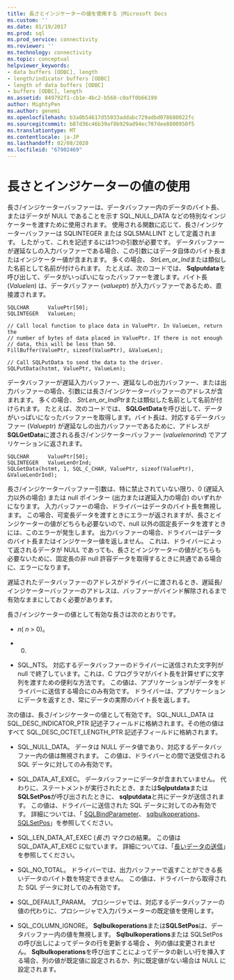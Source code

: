 ```yaml
---
title: 長さとインジケーターの値を使用する |Microsoft Docs
ms.custom: ''
ms.date: 01/19/2017
ms.prod: sql
ms.prod_service: connectivity
ms.reviewer: ''
ms.technology: connectivity
ms.topic: conceptual
helpviewer_keywords:
- data buffers [ODBC], length
- length/indicator buffers [ODBC]
- length of data buffers [ODBC]
- buffers [ODBC], length
ms.assetid: 849792f1-cb1e-4bc2-b568-c0aff0b66199
author: MightyPen
ms.author: genemi
ms.openlocfilehash: b3a0b54617d55033addabc729adbd078680022fc
ms.sourcegitcommit: b87d36c46b39af8b929ad94ec707dee8800950f5
ms.translationtype: MT
ms.contentlocale: ja-JP
ms.lasthandoff: 02/08/2020
ms.locfileid: "67902469"
---
```

# <a name="using-length-and-indicator-values"></a>長さとインジケーターの値の使用
長さ/インジケーターバッファーは、データバッファー内のデータのバイト長、またはデータが NULL であることを示す SQL_NULL_DATA などの特別なインジケーターを渡すために使用されます。 使用される関数に応じて、長さ/インジケーターバッファーは SQLINTEGER または SQLSMALLINT として定義されます。 したがって、これを記述するには1つの引数が必要です。 データバッファーが遅延なしの入力バッファーである場合、この引数にはデータ自体のバイト長またはインジケーター値が含まれます。 多くの場合、 *StrLen_or_Ind*または類似した名前として名前が付けられます。 たとえば、次のコードでは、 **Sqlputdata**を呼び出して、データがいっぱいになったバッファーを渡します。バイト長 (*Valuelen*) は、データバッファー (*valueptr*) が入力バッファーであるため、直接渡されます。  
  
```  
SQLCHAR      ValuePtr[50];  
SQLINTEGER   ValueLen;  
  
// Call local function to place data in ValuePtr. In ValueLen, return the  
// number of bytes of data placed in ValuePtr. If there is not enough  
// data, this will be less than 50.  
FillBuffer(ValuePtr, sizeof(ValuePtr), &ValueLen);  
  
// Call SQLPutData to send the data to the driver.  
SQLPutData(hstmt, ValuePtr, ValueLen);  
```  
  
 データバッファーが遅延入力バッファー、遅延なしの出力バッファー、または出力バッファーの場合、引数には長さ/インジケーターバッファーのアドレスが含まれます。 多くの場合、 *StrLen_or_IndPtr*または類似した名前として名前が付けられます。 たとえば、次のコードでは、 **SQLGetData**を呼び出して、データがいっぱいになったバッファーを取得します。バイト長は、対応するデータバッファー (*Valueptr*) が遅延なしの出力バッファーであるために、アドレスが**SQLGetData**に渡される長さ/インジケーターバッファー (*valuelenorind*) でアプリケーションに返されます。  
  
```  
SQLCHAR      ValuePtr[50];  
SQLINTEGER   ValueLenOrInd;  
SQLGetData(hstmt, 1, SQL_C_CHAR, ValuePtr, sizeof(ValuePtr), &ValueLenOrInd);  
```  
  
 長さ/インジケーターバッファー引数は、特に禁止されていない限り、0 (遅延入力以外の場合) または null ポインター (出力または遅延入力の場合) のいずれかになります。 入力バッファーの場合、ドライバーはデータのバイト長を無視します。 この場合、可変長データを渡すときにエラーが返されますが、長さとインジケーターの値がどちらも必要ないので、null 以外の固定長データを渡すときには、このエラーが発生します。 出力バッファーの場合、ドライバーはデータのバイト長またはインジケーター値を返しません。 これは、ドライバーによって返されるデータが NULL であっても、長さとインジケーターの値がどちらも必要ないために、固定長の非 null 許容データを取得するときに共通である場合に、エラーになります。  
  
 遅延されたデータバッファーのアドレスがドライバーに渡されるとき、遅延長/インジケーターバッファーのアドレスは、バッファーがバインド解除されるまで有効なままにしておく必要があります。  
  
 長さ/インジケーターの値として有効な長さは次のとおりです。  
  
-   *n*( *n* > 0)。  
  
-   0.  
  
-   SQL_NTS。 対応するデータバッファーのドライバーに送信された文字列が null で終了しています。これは、C プログラマがバイト長を計算せずに文字列を渡すための便利な方法です。 この値は、アプリケーションがデータをドライバーに送信する場合にのみ有効です。 ドライバーは、アプリケーションにデータを返すとき、常にデータの実際のバイト長を返します。  
  
 次の値は、長さ/インジケーターの値として有効です。 SQL_NULL_DATA は SQL_DESC_INDICATOR_PTR 記述子フィールドに格納されます。その他の値はすべて SQL_DESC_OCTET_LENGTH_PTR 記述子フィールドに格納されます。  
  
-   SQL_NULL_DATA。 データは NULL データ値であり、対応するデータバッファー内の値は無視されます。 この値は、ドライバーとの間で送受信される SQL データに対してのみ有効です。  
  
-   SQL_DATA_AT_EXEC。 データバッファーにデータが含まれていません。 代わりに、ステートメントが実行されたとき、または**Sqlputdata**または**SQLSetPos**が呼び出されたときに、 **sqlputdata**と共にデータが送信されます。 この値は、ドライバーに送信された SQL データに対してのみ有効です。 詳細については、「 [SQLBindParameter](../../../odbc/reference/syntax/sqlbindparameter-function.md)、 [sqlbulkoperations](../../../odbc/reference/syntax/sqlbulkoperations-function.md)、 [SQLSetPos](../../../odbc/reference/syntax/sqlsetpos-function.md)」を参照してください。  
  
-   SQL_LEN_DATA_AT_EXEC (*長さ*) マクロの結果。 この値は SQL_DATA_AT_EXEC に似ています。 詳細については、「[長いデータの送信](../../../odbc/reference/develop-app/sending-long-data.md)」を参照してください。  
  
-   SQL_NO_TOTAL。 ドライバーでは、出力バッファーで返すことができる長いデータのバイト数を特定できません。 この値は、ドライバーから取得された SQL データに対してのみ有効です。  
  
-   SQL_DEFAULT_PARAM。 プロシージャでは、対応するデータバッファーの値の代わりに、プロシージャで入力パラメーターの既定値を使用します。  
  
-   SQL_COLUMN_IGNORE。 **Sqlbulkoperations**または**SQLSetPos**は、データバッファー内の値を無視します。 **Sqlbulkoperations**または SQLSetPos の呼び出しによってデータの行を更新する場合 **、** 列の値は変更されません。 **Sqlbulkoperations**を呼び出すことによってデータの新しい行を挿入する場合、列の値が既定値に設定されるか、列に既定値がない場合は NULL に設定されます。
